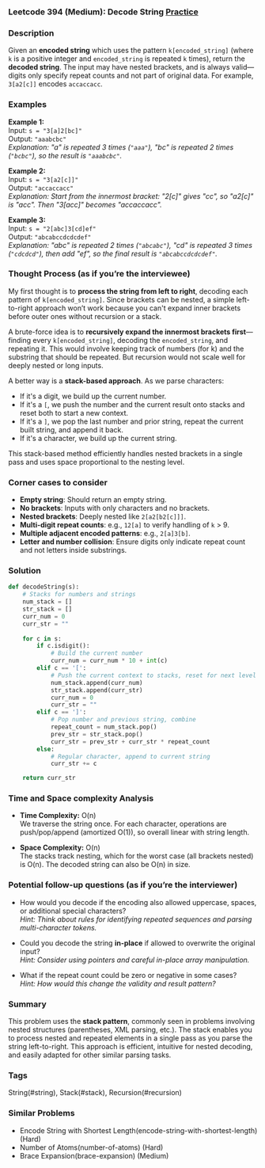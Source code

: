 ### Leetcode 394 (Medium): Decode String [Practice](https://leetcode.com/problems/decode-string)

### Description  
Given an **encoded string** which uses the pattern `k[encoded_string]` (where `k` is a positive integer and `encoded_string` is repeated `k` times), return the **decoded string**. The input may have nested brackets, and is always valid—digits only specify repeat counts and not part of original data. For example, `3[a2[c]]` encodes `accaccacc`.

### Examples  

**Example 1:**  
Input: `s = "3[a]2[bc]"`  
Output: `"aaabcbc"`  
*Explanation: "a" is repeated 3 times (`"aaa"`), "bc" is repeated 2 times (`"bcbc"`), so the result is `"aaabcbc"`.*

**Example 2:**  
Input: `s = "3[a2[c]]"`  
Output: `"accaccacc"`  
*Explanation: Start from the innermost bracket: "2[c]" gives "cc", so "a2[c]" is "acc". Then "3[acc]" becomes "accaccacc".*

**Example 3:**  
Input: `s = "2[abc]3[cd]ef"`  
Output: `"abcabccdcdcdef"`  
*Explanation: "abc" is repeated 2 times (`"abcabc"`), "cd" is repeated 3 times (`"cdcdcd"`), then add "ef", so the final result is `"abcabccdcdcdef"`.*

### Thought Process (as if you’re the interviewee)  
My first thought is to **process the string from left to right**, decoding each pattern of `k[encoded_string]`. Since brackets can be nested, a simple left-to-right approach won’t work because you can't expand inner brackets before outer ones without recursion or a stack.

A brute-force idea is to **recursively expand the innermost brackets first**—finding every `k[encoded_string]`, decoding the `encoded_string`, and repeating it. This would involve keeping track of numbers (for k) and the substring that should be repeated. But recursion would not scale well for deeply nested or long inputs.

A better way is a **stack-based approach**. As we parse characters:
- If it's a digit, we build up the current number.
- If it's a `[`, we push the number and the current result onto stacks and reset both to start a new context.
- If it's a `]`, we pop the last number and prior string, repeat the current built string, and append it back.
- If it's a character, we build up the current string.

This stack-based method efficiently handles nested brackets in a single pass and uses space proportional to the nesting level.

### Corner cases to consider  
- **Empty string**: Should return an empty string.
- **No brackets**: Inputs with only characters and no brackets.
- **Nested brackets**: Deeply nested like `2[a2[b2[c]]]`.
- **Multi-digit repeat counts**: e.g., `12[a]` to verify handling of `k` > 9.
- **Multiple adjacent encoded patterns**: e.g., `2[a]3[b]`.
- **Letter and number collision**: Ensure digits only indicate repeat count and not letters inside substrings.

### Solution

```python
def decodeString(s):
    # Stacks for numbers and strings
    num_stack = []
    str_stack = []
    curr_num = 0
    curr_str = ""
    
    for c in s:
        if c.isdigit():
            # Build the current number
            curr_num = curr_num * 10 + int(c)
        elif c == '[':
            # Push the current context to stacks, reset for next level
            num_stack.append(curr_num)
            str_stack.append(curr_str)
            curr_num = 0
            curr_str = ""
        elif c == ']':
            # Pop number and previous string, combine
            repeat_count = num_stack.pop()
            prev_str = str_stack.pop()
            curr_str = prev_str + curr_str * repeat_count
        else:
            # Regular character, append to current string
            curr_str += c

    return curr_str
```

### Time and Space complexity Analysis  

- **Time Complexity:** O(n)  
  We traverse the string once. For each character, operations are push/pop/append (amortized O(1)), so overall linear with string length.

- **Space Complexity:** O(n)  
  The stacks track nesting, which for the worst case (all brackets nested) is O(n). The decoded string can also be O(n) in size.

### Potential follow-up questions (as if you’re the interviewer)  

- How would you decode if the encoding also allowed uppercase, spaces, or additional special characters?  
  *Hint: Think about rules for identifying repeated sequences and parsing multi-character tokens.*
  
- Could you decode the string **in-place** if allowed to overwrite the original input?  
  *Hint: Consider using pointers and careful in-place array manipulation.*

- What if the repeat count could be zero or negative in some cases?  
  *Hint: How would this change the validity and result pattern?*

### Summary
This problem uses the **stack pattern**, commonly seen in problems involving nested structures (parentheses, XML parsing, etc.). The stack enables you to process nested and repeated elements in a single pass as you parse the string left-to-right. This approach is efficient, intuitive for nested decoding, and easily adapted for other similar parsing tasks.

### Tags
String(#string), Stack(#stack), Recursion(#recursion)

### Similar Problems
- Encode String with Shortest Length(encode-string-with-shortest-length) (Hard)
- Number of Atoms(number-of-atoms) (Hard)
- Brace Expansion(brace-expansion) (Medium)